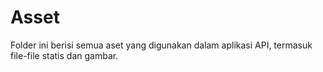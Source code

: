 # Asset

Folder ini berisi semua aset yang digunakan dalam aplikasi API, termasuk file-file statis dan gambar.